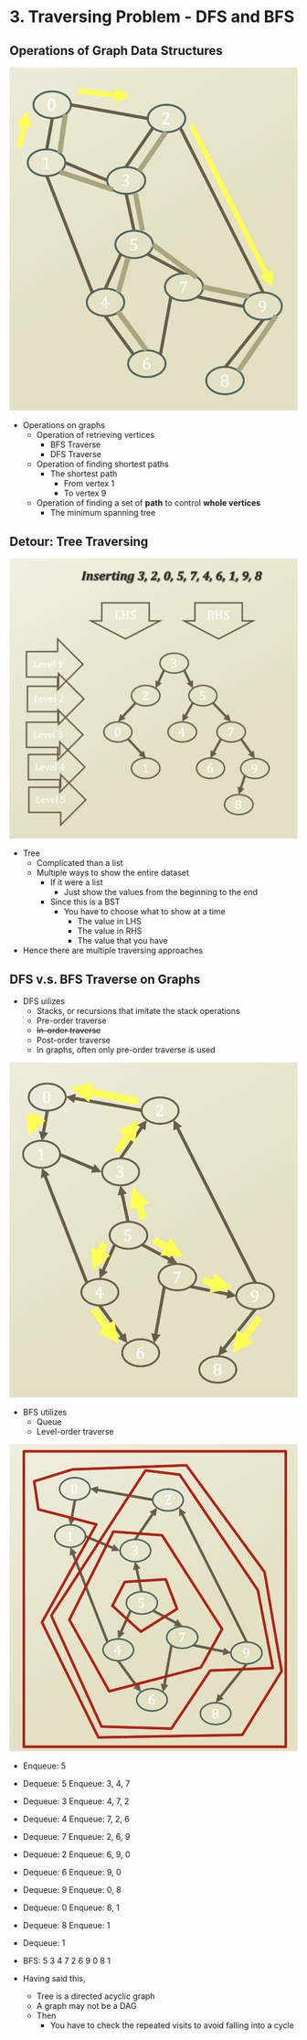 # 3. Traversing Problem - DFS and BFS

## Operations of Graph Data Structures

![Yellow: shortest path, Brown: minimum spanning tree](.gitbook/assets/2019-12-27-9.32.17.png)

* Operations on graphs
  * Operation of retrieving vertices
    * BFS Traverse
    * DFS Traverse
  * Operation of finding shortest paths
    * The shortest path
      * From vertex 1
      * To vertex 9
  * Operation of finding a set of **path** to control **whole vertices**
    * The minimum spanning tree

## Detour: Tree Traversing

![](.gitbook/assets/2019-12-27-10.04.45.png)

* Tree
  * Complicated than a list
  * Multiple ways to show the entire dataset
    * If it were a list
      * Just show the values from the beginning to the end
    * Since this is a BST
      * You have to choose what to show at a time
        * The value in LHS
        * The value in RHS
        * The value that you have
* Hence there are multiple traversing approaches

## DFS v.s. BFS Traverse on Graphs

* DFS uilizes
  * Stacks, or recursions that imitate the stack operations
  * Pre-order traverse
  * ~~In-order traverse~~
  * Post-order traverse
  * In graphs, often only pre-order traverse is used

![DFS: 5 3 2 0 1, 4 6, 7 9 8](.gitbook/assets/2019-12-27-10.13.39.png)

* BFS utilizes
  * Queue
  * Level-order traverse

![BFS: 5 3 4 7 2 6 9 0 8 1](.gitbook/assets/2019-12-27-10.17.04.png)

* Enqueue: 5 
* Dequeue: 5                Enqueue: 3, 4, 7
* Dequeue: 3                Enqueue: 4, 7, 2
* Dequeue: 4                Enqueue: 7, 2, 6
* Dequeue: 7                Enqueue: 2, 6, 9
* Dequeue: 2                Enqueue: 6, 9, 0
* Dequeue: 6                Enqueue: 9, 0
* Dequeue: 9                Enqueue: 0, 8
* Dequeue: 0                Enqueue: 8, 1
* Dequeue: 8                Enqueue: 1
* Dequeue: 1
* BFS: 5 3 4 7 2 6 9 0 8 1



* Having said this,
  * Tree is a directed acyclic graph
  * A graph may not be a DAG
  * Then
    * You have to check the repeated visits to avoid falling into a cycle

